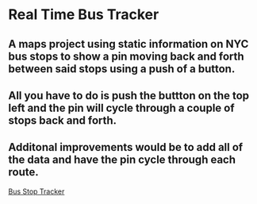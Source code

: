 # Real Time Bus Tracker
## A maps project using static information on NYC bus stops to show a pin moving back and forth between said stops using a push of a button.
## All you have to do is push the buttton on the top left and the pin will cycle through a couple of stops back and forth.
## Additonal improvements would be to add all of the data and have the pin cycle through each route.
<a href="https://bermudaog.github.io/busstoptracker/"> Bus Stop Tracker </a>
